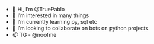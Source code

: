 - 👋 Hi, I’m @TruePablo
- 👀 I’m interested in many things
- 🌱 I’m currently learning py, sql etc
- 💞️ I’m looking to collaborate on bots on python projects
- 📫 TG - @noofme

<!---
TruePablo/TruePablo is a ✨ special ✨ repository because its `README.md` (this file) appears on your GitHub profile.
--->
